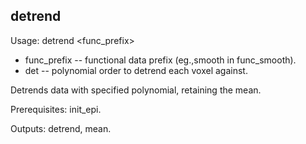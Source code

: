 detrend
------
Usage: detrend <func_prefix> <det>

+ func_prefix -- functional data prefix (eg.,smooth in func_smooth). 
+ det -- polynomial order to detrend each voxel against. 

Detrends data with specified polynomial, retaining the mean.

Prerequisites: init_epi.

Outputs: detrend, mean. 